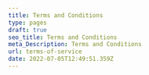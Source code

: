 ```yaml
---
title: Terms and Conditions
type: pages
draft: true
seo_title: Terms and Conditions
meta_Description: Terms and Conditions
url: terms-of-service
date: 2022-07-05T12:49:51.359Z
---
```

